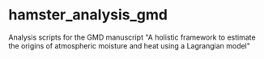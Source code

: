 # hamster_analysis_gmd
Analysis scripts for the GMD manuscript "A holistic framework to estimate the origins of atmospheric moisture and heat using a Lagrangian model"
